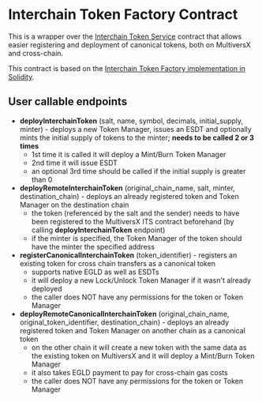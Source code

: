 # Interchain Token Factory Contract

This is a wrapper over the [Interchain Token Service](../interchain-token-service) contract that allows easier registering and deployment
of canonical tokens, both on MultiversX and cross-chain.

This contract is based on the [Interchain Token Factory implementation in Solidity](https://github.com/axelarnetwork/interchain-token-service/blob/v1.2.1/contracts/InterchainTokenFactory.sol).

## User callable endpoints
- **deployInterchainToken** (salt, name, symbol, decimals, initial_supply, minter) - deploys a new Token Manager, issues an ESDT and optionally mints the initial supply of tokens to the minter; **needs to be called 2 or 3 times**
  - 1st time it is called it will deploy a Mint/Burn Token Manager 
  - 2nd time it will issue ESDT
  - an optional 3rd time should be called if the initial supply is greater than 0
- **deployRemoteInterchainToken** (original_chain_name, salt, minter, destination_chain) - deploys an already registered token and Token Manager on the destination chain
  - the token (referenced by the salt and the sender) needs to have been registered to the MultiversX ITS contract beforehand (by calling **deployInterchainToken** endpoint)
  - if the minter is specified, the Token Manager of the token should have the minter the specified address
- **registerCanonicalInterchainToken** (token_identifier) - registers an existing token for cross chain transfers as a canonical token
  - supports native EGLD as well as ESDTs 
  - it will deploy a new Lock/Unlock Token Manager if it wasn't already deployed
  - the caller does NOT have any permissions for the token or Token Manager
- **deployRemoteCanonicalInterchainToken** (original_chain_name, original_token_identifier, destination_chain) - deploys an already registered token and Token Manager on another chain as a canonical token
  - on the other chain it will create a new token with the same data as the existing token on MultiversX and it will deploy a Mint/Burn Token Manager
  - it also takes EGLD payment to pay for cross-chain gas costs
  - the caller does NOT have any permissions for the token or Token Manager
